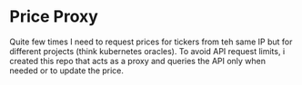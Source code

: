 # Price Proxy
Quite few times I need to request prices for tickers from teh same IP but for different projects (think kubernetes oracles). To avoid API request limits, i created this repo that acts as a proxy and queries the API only when needed or to update the price.

